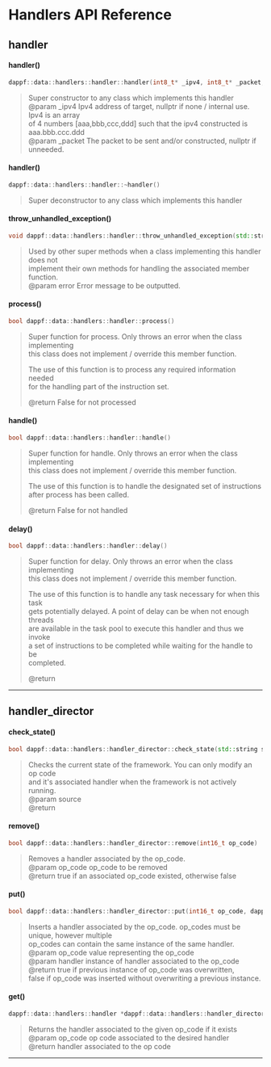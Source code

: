 # Handlers API Reference  
## handler

#### handler()

```cpp
dappf::data::handlers::handler::handler(int8_t* _ipv4, int8_t* _packet, long _timestamp)
```

> Super constructor to any class which implements this handler  
> @param _ipv4 Ipv4 address of target, nullptr if none / internal use. Ipv4 is an array  
> of 4 numbers [aaa,bbb,ccc,ddd] such that the ipv4 constructed is aaa.bbb.ccc.ddd  
> @param _packet The packet to be sent and/or constructed, nullptr if unneeded.  

#### handler()

```cpp
dappf::data::handlers::handler::~handler()
```

> Super deconstructor to any class which implements this handler  

#### throw_unhandled_exception()

```cpp
void dappf::data::handlers::handler::throw_unhandled_exception(std::string error)
```

> Used by other super methods when a class implementing this handler does not  
> implement their own methods for handling the associated member function.  
> @param error Error message to be outputted.  

#### process()

```cpp
bool dappf::data::handlers::handler::process()
```

> Super function for process. Only throws an error when the class implementing  
> this class does not implement / override this member function.  
>   
> The use of this function is to process any required information needed  
> for the handling part of the instruction set.  
>   
> @return False for not processed  

#### handle()

```cpp
bool dappf::data::handlers::handler::handle()
```

> Super function for handle. Only throws an error when the class implementing  
> this class does not implement / override this member function.  
>   
> The use of this function is to handle the designated set of instructions  
> after process has been called.  
>   
> @return False for not handled  

#### delay()

```cpp
bool dappf::data::handlers::handler::delay()
```

> Super function for delay. Only throws an error when the class implementing  
> this class does not implement / override this member function.  
>   
> The use of this function is to handle any task necessary for when this task  
> gets potentially delayed. A point of delay can be when not enough threads  
> are available in the task pool to execute this handler and thus we invoke  
> a set of instructions to be completed while waiting for the handle to be  
> completed.  
>   
> @return  

<hr>

## handler_director

#### check_state()

```cpp
bool dappf::data::handlers::handler_director::check_state(std::string source)
```

> Checks the current state of the framework. You can only modify an op code  
> and it's associated handler when the framework is not actively running.  
> @param source  
> @return  

#### remove()

```cpp
bool dappf::data::handlers::handler_director::remove(int16_t op_code)
```

> Removes a handler associated by the op_code.  
> @param op_code op_code to be removed  
> @return true if an associated op_code existed, otherwise false  

#### put()

```cpp
bool dappf::data::handlers::handler_director::put(int16_t op_code, dappf::data::handlers::handler* handler)
```

> Inserts a handler associated by the op_code. op_codes must be unique, however multiple  
> op_codes can contain the same instance of the same handler.  
> @param op_code value representing the op_code  
> @param handler instance of handler associated to the op_code  
> @return true  if previous instance of op_code was overwritten,  
> false if op_code was inserted without overwriting a previous instance.  

#### get()

```cpp
dappf::data::handlers::handler *dappf::data::handlers::handler_director::get(int16_t op_code)
```

> Returns the handler associated to the given op_code if it exists  
> @param op_code op code associated to the desired handler  
> @return handler associated to the op code  

<hr>

